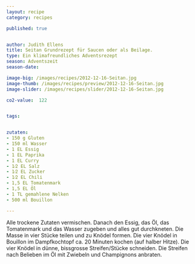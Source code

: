 ```yaml
---
layout: recipe
category: recipes

published: true


author: Judith Ellens
title: Seitan Grundrezept für Saucen oder als Beilage.
type: Ein klimafreundliches Adventsrezept
season: Adventszeit
season-date:

image-big: /images/recipes/2012-12-16-Seitan.jpg
image-thumb: /images/recipes/preview/2012-12-16-Seitan.jpg
image-slider: /images/recipes/slider/2012-12-16-Seitan.jpg

co2-value:  122


tags:


zutaten:
- 150 g Gluten 
- 150 ml Wasser 
- 1 EL Essig
- 1 EL Paprika
- 1 EL Curry
- 1⁄2 EL Salz
- 1⁄2 EL Zucker
- 1⁄2 EL Chili
- 1,5 EL Tomatenmark 
- 1,5 EL Öl
- 1 TL gemahlene Nelken 
- 500 ml Bouillon

---
```


Alle trockene Zutaten vermischen. Danach den Essig, das Öl, das Tomatenmark und das Wasser zugeben und alles gut durchkneten. Die Masse in vier Stücke teilen und zu Knödel formen. Die vier Knödel in Bouillon im Dampfkochtopf ca. 20 Minuten kochen (auf halber Hitze). Die vier Knödel in dünne, bissgrosse Streifen/Stücke schneiden. Die Streifen nach Belieben im Öl mit Zwiebeln und Champignons anbraten.